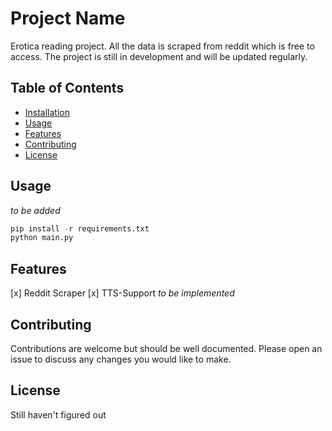 # Project Name

Erotica reading project. All the data is scraped from reddit which is free to access. The project is still in development and will be updated regularly.

## Table of Contents

- [Installation](#installation)
- [Usage](#usage)
- [Features](#features)
- [Contributing](#contributing)
- [License](#license)

## Usage
*to be added*

```python
pip install -r requirements.txt 
python main.py
```

## Features

[x] Reddit Scraper
[x] TTS-Support *to be implemented*

## Contributing

Contributions are welcome but should be well documented. Please open an issue to discuss any changes you would like to make.

## License

Still haven't figured out